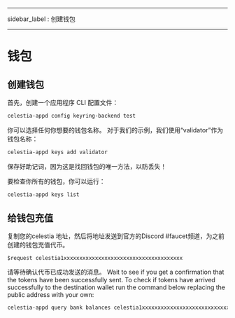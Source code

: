 - - -
sidebar_label : 创建钱包
- - -

# 钱包

## 创建钱包

首先，创建一个应用程序 CLI 配置文件：

 ```sh
 celestia-appd config keyring-backend test
 ```

你可以选择任何你想要的钱包名称。 对于我们的示例，我们使用“validator”作为钱包名称：

```sh
celestia-appd keys add validator
```

保存好助记词，因为这是找回钱包的唯一方法，以防丢失！

要检查你所有的钱包，你可以运行：

```sh
celestia-appd keys list
```

## 给钱包充值

复制您的celestia 地址，然后将地址发送到官方的Discord #faucet频道，为之前创建的钱包充值代币。

```text
$request celestia1xxxxxxxxxxxxxxxxxxxxxxxxxxxxxxxxxxxxxx
```

请等待确认代币已成功发送的消息。 Wait to see if you get a confirmation that the tokens have been successfully sent. To check if tokens have arrived successfully to the destination wallet run the command below replacing the public address with your own:

```sh
celestia-appd query bank balances celestia1xxxxxxxxxxxxxxxxxxxxxxxxxxxxxxxxxxxxxx
```
